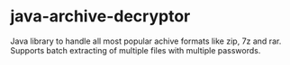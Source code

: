 # java-archive-decryptor
Java library to handle all most popular achive formats like zip, 7z and rar. Supports batch extracting of multiple files with multiple passwords.
